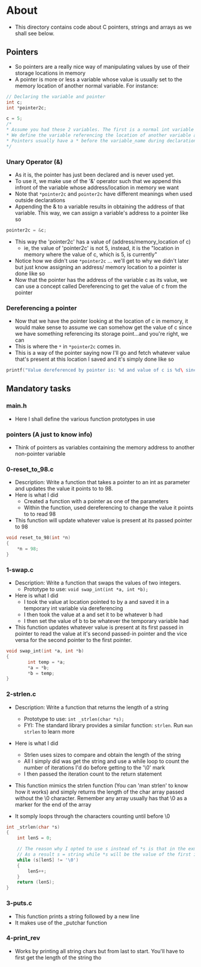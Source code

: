 # About
- This directory contains code about C pointers, strings and arrays as we shall see below.


## Pointers
- So pointers are a really nice way of manipulating values by use of their storage locations in memory
- A pointer is more or less a variable whose value is usually set to the memory location of another normal variable. For instance:

``` c
// Declaring the variable and pointer
int c;
int *pointer2c;

c = 5;
/* 
* Assume you had these 2 variables. The first is a normal int variable and the second is an int variable that references the location of another int variable. 
* We define the variable referencing the location of another variable as a pointer
* Pointers usually have a * before the variable_name during declaration
*/
```

### Unary Operator (&)

- As it is, the pointer has just been declared and is never used yet. 
- To use it, we make use of the '&' operator such that we append this infront of the variable whose address/location in memory we want
- Note that `*pointer2c` and `pointer2c` have different meanings when used outside declarations
- Appending the & to a variable results in obtaining the address of that variable. This way, we can assign a variable's address to a pointer like so


``` c
pointer2c = &c;
```

- This way the 'pointer2c' has a value of (address/memory_location of c)
	- ie, the value of 'pointer2c' is not 5, instead, it is the "location in memory where the value of c, which is 5, is currently"
- Notice how we didn't use `*pointer2c` ... we'll get to why we didn't later but just know assigning an address/ memory location to a pointer is done like so
- Now that the pointer has the address of the variable c as its value, we can use a concept called Dereferencing to get the value of c from the pointer

### Dereferencing a pointer
- Now that we have the pointer looking at the location of c in memory, it would make sense to assume we can somehow get the value of c since we have something referencing its storage point...and you're right, we can
- This is where the `*` in `*pointer2c` comes in.
- This is a way of the pointer saying now I'll go and fetch whatever value that's present at this location I saved and it's simply done like so

``` c
printf("Value dereferenced by pointer is: %d and value of c is %d\ since the address pointed to by the pointer is %p which happens to be the address of variable c which is %p\n", *pointer2c, c, pointer2c, &c);
```



## Mandatory tasks
### main.h
- Here I shall define the various function prototypes in use

### pointers (A just to know info)
- Think of pointers as variables containing the memory address to another non-pointer variable

### 0-reset_to_98.c
- Description: Write a function that takes a pointer to an int as parameter and updates the value it points to to 98.
- Here is what I did
	- Created a function with a pointer as one of the parameters
	- Within the function, used dereferencing to change the value it points to to read 98
- This function will update whatever value is present at its passed pointer to 98
``` c
void reset_to_98(int *n)
{
	*n = 98;
}
```

### 1-swap.c
- Description: Write a function that swaps the values of two integers.
	- Prototype to use: `void swap_int(int *a, int *b);`
- Here is what I did
	- I took the value at location pointed to by a and saved it in a temporary int variable via dereferencing
	- I then took the value at a and set it to be whatever b had
	- I then set the value of b to be whatever the temporary variable had
- This function updates whatever value is present at its first passed in pointer to read the value at it's second passed-in pointer and the vice versa for the second pointer to the first pointer.
``` c
void swap_int(int *a, int *b)
{
        int temp = *a;
        *a = *b;
        *b = temp;
}
```


### 2-strlen.c
- Description: Write a function that returns the length of a string
	-  Prototype to use: `int _strlen(char *s);`
	- FYI: The standard library provides a similar function: `strlen`. Run `man strlen` to learn more

- Here is what I did
	- Strlen uses sizes to compare and obtain the length of the string
	- All I simply did was get the string and use a while loop to count the number of iterations I'd do before getting to the '\\0' mark
	- I then passed the iteration count to the return statement
- This function mimics the strlen function (You can 'man strlen' to know how it works) and simply returns the length of the char array passed without the \0 character. Remember any array usually has that \0 as a marker for the end of the array
- It somply loops through the characters counting until before \0

``` c
int _strlen(char *s)
{
	int lenS = 0;

	// The reason why I opted to use s instead of *s is that in the exmaple scenario, the string was passed in as a string, not as an address to the string
	// As a result s = string while *s will be the value of the first item
	while (s[lenS] != '\0')
	{
		lenS++;
	}
	return (lenS);
}
```
### 3-puts.c
- This function prints a string followed by a new line
- It makes use of the _putchar function

### 4-print_rev
- Works by printing all string chars but from last to start. You'll have to first get the length of the string tho

